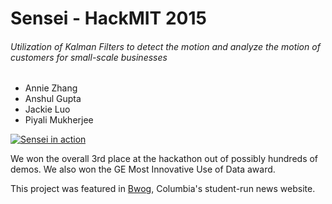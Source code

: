 # Sensei - HackMIT 2015

###### Utilization of Kalman Filters to detect the motion and analyze the motion of customers for small-scale businesses

- Annie Zhang
- Anshul Gupta
- Jackie Luo
- Piyali Mukherjee

[![Sensei in action](https://j.gifs.com/m2GGMJ.gif)](https://www.youtube.com/watch?v=bkN14S4BR5U)

We won the overall 3rd place at the hackathon out of possibly hundreds of demos. We also won the GE Most Innovative Use of Data award.

This project was featured in [Bwog](http://bwog.com/2015/09/25/columbia-team-places-third-at-hackmit/), Columbia's student-run news website.
